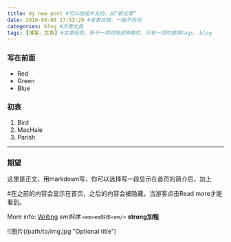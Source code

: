 ```yaml
---
title: my new post #可以改成中文的，如“新文章”
date: 2016-09-08 17:53:29 #发表日期，一般不改动
categories: blog #文章文类
tags: [博客，文章] #文章标签，多于一项时用这种格式，只有一项时使用tags: blog
---
```


### 写在前面

* Red
* Green
* Blue

### 初衷

1. Bird
2. MacHale
3. Parish

-------------   


### 期望

这里是正文，用markdown写，你可以选择写一段显示在首页的简介后，加上
<!--more-->#在<!--more-->之前的内容会显示在首页，之后的内容会被隐藏，当游客点击Read more才能看到。

More info: [Writing](https://hexo.io/docs/writing.html)
*em斜体*  `<em>em斜体<em/>`
**strong加粗**

![图片(/path/to/img.jpg "Optional title")